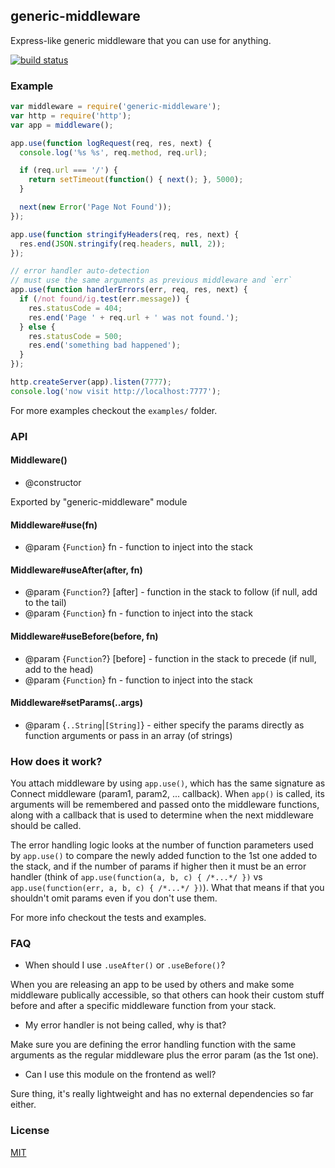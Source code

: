 ## generic-middleware

Express-like generic middleware that you can use for anything.

[![build status](https://secure.travis-ci.org/alessioalex/generic-middleware.png)](http://travis-ci.org/alessioalex/generic-middleware)

### Example

```js
var middleware = require('generic-middleware');
var http = require('http');
var app = middleware();

app.use(function logRequest(req, res, next) {
  console.log('%s %s', req.method, req.url);

  if (req.url === '/') {
    return setTimeout(function() { next(); }, 5000);
  }

  next(new Error('Page Not Found'));
});

app.use(function stringifyHeaders(req, res, next) {
  res.end(JSON.stringify(req.headers, null, 2));
});

// error handler auto-detection
// must use the same arguments as previous middleware and `err`
app.use(function handlerErrors(err, req, res, next) {
  if (/not found/ig.test(err.message)) {
    res.statusCode = 404;
    res.end('Page ' + req.url + ' was not found.');
  } else {
    res.statusCode = 500;
    res.end('something bad happened');
  }
});

http.createServer(app).listen(7777);
console.log('now visit http://localhost:7777');
```

For more examples checkout the `examples/` folder.

### API


#### Middleware()

- @constructor

Exported by "generic-middleware" module



#### Middleware#use(fn)

- @param {`Function`} fn - function to inject into the stack


#### Middleware#useAfter(after, fn)

- @param {`Function`?} [after] - function in the stack to follow (if null, add to the tail)
- @param {`Function`} fn - function to inject into the stack


#### Middleware#useBefore(before, fn)

- @param {`Function`?} [before] - function in the stack to precede (if null, add to the head)
- @param {`Function`} fn - function to inject into the stack

#### Middleware#setParams(..args)

- @param {`..String`|`[String]`} - either specify the params directly as function arguments or pass in an array (of strings)

### How does it work?

You attach middleware by using `app.use()`, which has the same signature as Connect middleware (param1, param2, ... callback).
When `app()` is called, its arguments will be remembered and passed onto the middleware functions,
along with a callback that is used to determine when the next middleware should be called.

The error handling logic looks at the number of function parameters used by `app.use()` to compare the
newly added function to the 1st one added to the stack, and if the number of params if higher then it must be
an error handler (think of `app.use(function(a, b, c) { /*...*/ })` vs `app.use(function(err, a, b, c) { /*...*/ })`).
What that means if that you shouldn't omit params even if you don't use them.

For more info checkout the tests and examples.

### FAQ

- When should I use `.useAfter()` or `.useBefore()`?

When you are releasing an app to be used by others and make some middleware publically accessible,
so that others can hook their custom stuff before and after a specific middleware function from your stack.

- My error handler is not being called, why is that?

Make sure you are defining the error handling function with the same arguments as the regular middleware plus the error param (as the 1st one).

- Can I use this module on the frontend as well?

Sure thing, it's really lightweight and has no external dependencies so far either.

### License

[MIT](http://alessioalex.mit-license.org/)
